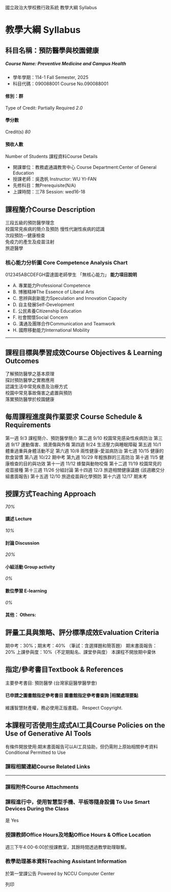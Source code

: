 國立政治大學校務行政系統 教學大綱 Syllabus
# 教學大綱 Syllabus
##  科目名稱：預防醫學與校園健康
#####  Course Name: Preventive Medicine and Campus Health
  * 學年學期：114-1 Fall Semester, 2025 
  * 科目代碼：090088001 Course No.090088001


#### 修別：群
Type of Credit: Partially Required 
_2.0_
#### 學分數
Credit(s)
_80_
#### 預收人數
Number of Students
課程資料Course Details
  * 開課單位：教務處通識教育中心 Course Department:Center of General Education 
  * 授課老師：吳逸帆 Instructor: WU YI-FAN 
  * 先修科目：無Prerequisite(N/A)
  * 上課時間：三78 Session: wed16-18


##  課程簡介Course Description
三段五級的預防醫學理念  
校園常見疾病的簡介及預防
慢性代謝性疾病的認識  
次段預防--健康檢查  
免疫力的產生及疫苗注射  
旅遊醫學
###  核心能力分析圖 Core Competence Analysis Chart
012345ABCDEFGH雷達圖老師學生
「無核心能力」 
**能力項目說明**
  * A. 專業能力Professional Competence
  * B. 博雅精神The Essence of Liberal Arts
  * C. 思辨與創新能力Speculation and Innovation Capacity
  * D. 自主發展Self-Development
  * E. 公民素養Citizenship Education
  * F. 社會關懷Social Concern
  * G. 溝通及團隊合作Communication and Teamwork
  * H. 國際移動能力International Mobility


* * *
##  課程目標與學習成效Course Objectives & Learning Outcomes 
了解預防醫學之基本原理  
探討預防醫學之實務應用  
認識生活中常見疾患及治療方式  
校園中常見事故傷害之處置與預防  
落實預防醫學於校園健康
##  每周課程進度與作業要求 Course Schedule & Requirements
第一週 9/3 課程簡介、預防醫學簡介
第二週 9/10 校園常見感染性疾病防治
第三週 9/17 運動傷害、燒燙傷與外傷
第四週 9/24 生活壓力與睡眠障礙
第五週 10/1 體重過重與身體活動不足
第六週 10/8 兩性健康-愛滋病防治
第七週 10/15 健康的飲食習慣
第八週 10/22 期中考
第九週 10/29 年輕族群的三高防治
第十週 11/5 健康檢查的目的與功效
第十一週 11/12 蜂螫與動物咬傷
第十二週 11/19 校園常見的疫苗接種
第十三週 11/26 分組討論
第十四週 12/3 旅遊相關健康議題 (該週繳交分組書面報告)
第十五週 12/10 旅遊疫苗與化學預防
第十六週 12/17 期末考 
##  授課方式Teaching Approach
_70%_
####  講述 Lecture
_10%_
####  討論 Discussion
_20%_
####  小組活動 Group activity
_0%_
####  數位學習 E-learning
_0%_
####  其他： Others:
##  評量工具與策略、評分標準成效Evaluation Criteria
期中考：30%；期末考：40% （筆試：含選擇題和簡答題）
期末書面報告：20%
上課參與度：10%（不定期點名、課堂參與度）
本課程不開放期中棄休
##  指定/參考書目Textbook & References
主要參考書目: 預防醫學 (台灣家庭醫學醫學會)
####  已申請之圖書館指定參考書目  圖書館指定參考書查詢 |相關處理要點
維護智慧財產權，務必使用正版書籍。 Respect Copyright.
##  本課程可否使用生成式AI工具Course Policies on the Use of Generative AI Tools
有條件開放使用:期末書面報告可以AI工具協助，但仍需附上原始相關參考資料 Conditional Permitted to Use 
###  課程相關連結Course Related Links
* * *
###  課程附件Course Attachments
###  課程進行中，使用智慧型手機、平板等隨身設備 To Use Smart Devices During the Class
是  Yes
###  授課教師Office Hours及地點Office Hours & Office Location
週三下午4:00-6:00於授課教室，其餘時間透過教學助理聯繫。
###  教學助理基本資料Teaching Assistant Information
於第一堂課公告
Powered by NCCU Computer Center
  
列印
